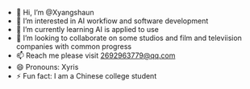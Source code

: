 - 👋 Hi, I’m @Xyangshaun
- 👀 I’m interested in AI workfiow and software development
- 🌱 I’m currently learning AI is applied to use
- 💞️ I’m looking to collaborate on some studios and film and televiision companies with common progress
- 📫 Reach me please visit 2692963779@qq.com
- 😄 Pronouns: Xyris
- ⚡ Fun fact: I am a Chinese college student

<!---
Xyangshaun/Xyangshaun is a ✨ special ✨ repository because its `README.md` (this file) appears on your GitHub profile.
You can click the Preview link to take a look at your changes.
--->
